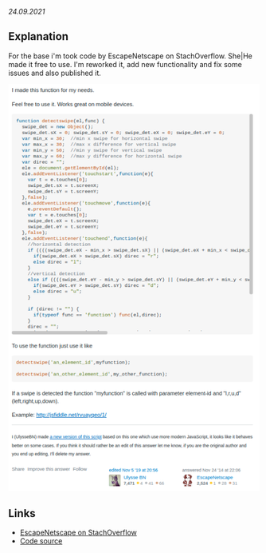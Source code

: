_24.09.2021_

## Explanation 
For the base i'm took code by EscapeNetscape on StachOverflow. She|He made it free to use. I'm reworked it, add new functionality and fix some issues and also published it.

![Source code](source_code.png)

## Links
- [EscapeNetscape on StachOverflow](https://stackoverflow.com/users/2689455/escapenetscape)
- [Code source](https://stackoverflow.com/a/27115070)